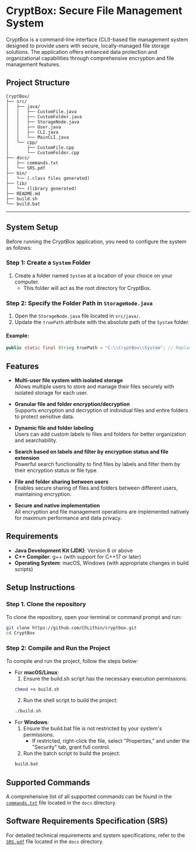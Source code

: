 # CryptBox: Secure File Management System

CryptBox is a command-line interface (CLI)-based file management system designed to provide users with secure, locally-managed file storage solutions. The application offers enhanced data protection and organizational capabilities through comprehensive encryption and file management features.

## Project Structure
```
CryptBox/
├── src/
│   ├── java/
│   │   ├── CustomFile.java
│   │   ├── CustomFolder.java
│   │   ├── StorageNode.java
│   │   ├── User.java
│   │   ├── CLI.java
│   │   └── MainCLI.java
│   └── cpp/
│       ├── CustomFile.cpp
│       └── CustomFolder.cpp
├── docs/
│   ├── commands.txt
│   └── SRS.pdf
├── bin/
│   └── (.class files generated)
├── lib/
│   └── (library generated)
├── README.md
├── build.sh
└── build.bat
```

---

## System Setup

Before running the CryptBox application, you need to configure the system as follows:

### Step 1: Create a `System` Folder
1. Create a folder named `System` at a location of your choice on your computer.
   - This folder will act as the root directory for CryptBox.

### Step 2: Specify the Folder Path in `StorageNode.java`
1. Open the `StorageNode.java` file located in `src/java/`.
2. Update the `truePath` attribute with the absolute path of the `System` folder.

#### Example:
```java
public static final String truePath = "C:\\CryptBox\\System"; // Replace with your folder path
```

## Features

- **Multi-user file system with isolated storage**  
  Allows multiple users to store and manage their files securely with isolated storage for each user.

- **Granular file and folder encryption/decryption**  
  Supports encryption and decryption of individual files and entire folders to protect sensitive data.

- **Dynamic file and folder labeling**  
  Users can add custom labels to files and folders for better organization and searchability.

- **Search based on labels and filter by encryption status and file extension**  
  Powerful search functionality to find files by labels and filter them by their encryption status or file type.

- **File and folder sharing between users**  
  Enables secure sharing of files and folders between different users, maintaining encryption.

- **Secure and native implementation**  
  All encryption and file management operations are implemented natively for maximum performance and data privacy.

## Requirements

- **Java Development Kit (JDK)**: Version 8 or above
- **C++ Compiler**: g++ (with support for C++17 or later)
- **Operating System**: macOS, Windows (with appropriate changes in build scripts)

## Setup Instructions

### Step 1. Clone the repository

To clone the repository, open your terminal or command prompt and run:

```bash
git clone https://github.com/ChLithin/cryptbox.git
cd CryptBox
```

### Step 2: Compile and Run the Project
To compile and run the project, follow the steps below:

- For **macOS/Linux**:
  1. Ensure the build.sh script has the necessary execution permissions:
   ```bash
   chmod +x build.sh
   ```
  2. Run the shell script to build the project:
  ```bash
  ./build.sh
  ```
- For **Windows**:
  1. Ensure the build.bat file is not restricted by your system's permissions.
      * If restricted, right-click the file, select "Properties," and under the "Security" tab, grant full control.
   2. Run the batch script to build the project:
  ```bash
  build.bat
  ```
## Supported Commands

A comprehensive list of all supported commands can be found in the [`commands.txt`](docs/commands.txt) file located in the `docs` directory.  

## Software Requirements Specification (SRS)

For detailed technical requirements and system specifications, refer to the [`SRS.pdf`](docs/SRS.pdf) file located in the `docs` directory.


